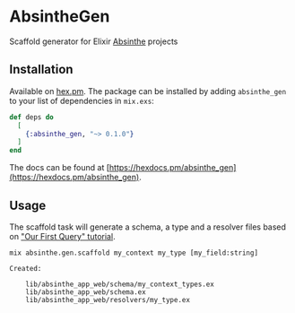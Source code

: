 # AbsintheGen

Scaffold generator for Elixir [Absinthe](https://hexdocs.pm/absinthe/overview.html) projects

## Installation

Available on [hex.pm](https://hex.pm/packages/absinthe_gen). The package can be installed by adding `absinthe_gen` to your list of dependencies in `mix.exs`:

```elixir
def deps do
  [
    {:absinthe_gen, "~> 0.1.0"}
  ]
end
```

The docs can be found at [https://hexdocs.pm/absinthe_gen](https://hexdocs.pm/absinthe_gen).

## Usage

The scaffold task will generate a schema, a type and a resolver files based on ["Our First Query" tutorial](https://hexdocs.pm/absinthe/our-first-query.html).

```
mix absinthe.gen.scaffold my_context my_type [my_field:string]

Created:

	lib/absinthe_app_web/schema/my_context_types.ex
	lib/absinthe_app_web/schema.ex
	lib/absinthe_app_web/resolvers/my_type.ex
```
